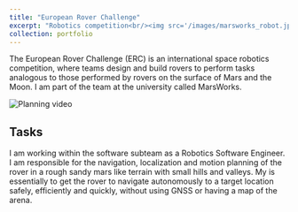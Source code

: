 ```yaml
---
title: "European Rover Challenge"
excerpt: "Robotics competition<br/><img src='/images/marsworks_robot.jpg' width='500' height='300'>"
collection: portfolio
---
```


The European Rover Challenge (ERC) is an international space robotics competition, where teams design
and build rovers to perform tasks analogous to those performed by rovers on the surface of Mars and
the Moon. I am part of the team at the university called MarsWorks.

![Planning video](/images/marsworks.gif)

## Tasks

I am working within the software subteam as a Robotics Software Engineer. I am responsible for the
navigation, localization and motion planning of the rover in a rough sandy mars like terrain with small hills and valleys.
My is essentially to get the rover to navigate autonomously to a target location safely, efficiently and quickly, without using GNSS or having a map of the arena.